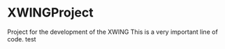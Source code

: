 # XWINGProject
Project for the development of the XWING
This is a very important line of code. 
test
